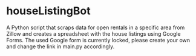 # houseListingBot
A Python script that scraps data for open rentals in a specific area from Zillow and creates a spreadsheet with the house listings using Google Forms. The used Google form is currently locked, please create your own and change the link in main.py accordingly.
